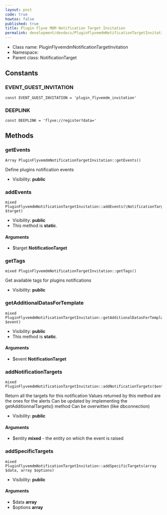 ```yaml
---
layout: post
code: true
howtos: false
published: true
title: Plugin Flyve MDM Notification Target Invitation
permalink: development/devdocs/PluginFlyvemdmNotificationTargetInvitation
---
```


* Class name: PluginFlyvemdmNotificationTargetInvitation
* Namespace: 
* Parent class: NotificationTarget



Constants
----------


### EVENT_GUEST_INVITATION

    const EVENT_GUEST_INVITATION = 'plugin_flyvemdm_invitation'





### DEEPLINK

    const DEEPLINK = 'flyve://register?data='







Methods
-------


### getEvents

    Array PluginFlyvemdmNotificationTargetInvitation::getEvents()

Define plugins notification events



* Visibility: **public**




### addEvents

    mixed PluginFlyvemdmNotificationTargetInvitation::addEvents(\NotificationTarget $target)





* Visibility: **public**
* This method is **static**.


#### Arguments
* $target **NotificationTarget**



### getTags

    mixed PluginFlyvemdmNotificationTargetInvitation::getTags()

Get available tags for plugins notifications



* Visibility: **public**




### getAdditionalDatasForTemplate

    mixed PluginFlyvemdmNotificationTargetInvitation::getAdditionalDatasForTemplate(\NotificationTarget $event)





* Visibility: **public**
* This method is **static**.


#### Arguments
* $event **NotificationTarget**



### addNotificationTargets

    mixed PluginFlyvemdmNotificationTargetInvitation::addNotificationTargets($entity)

Return all the targets for this notification
Values returned by this method are the ones for the alerts
Can be updated by implementing the getAdditionnalTargets() method
Can be overwitten (like dbconnection)



* Visibility: **public**


#### Arguments
* $entity **mixed** - the entity on which the event is raised



### addSpecificTargets

    mixed PluginFlyvemdmNotificationTargetInvitation::addSpecificTargets(array $data, array $options)





* Visibility: **public**


#### Arguments
* $data **array**
* $options **array**



